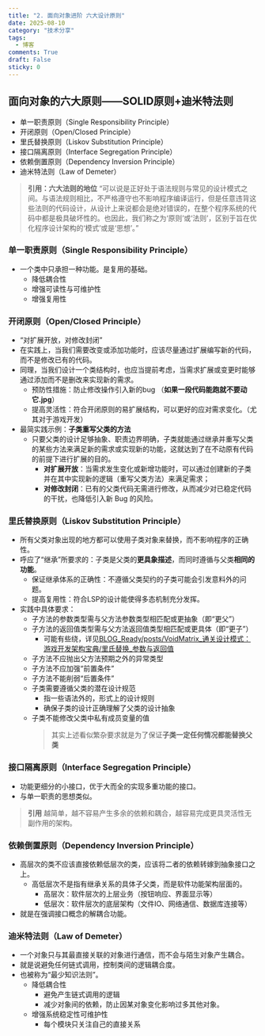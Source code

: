 ```yaml
---
title: "2. 面向对象进阶 六大设计原则"
date: 2025-08-10
category: "技术分享"
tags:
  - 博客
comments: True
draft: False
sticky: 0
---
```

## 面向对象的六大原则——SOLID原则+迪米特法则

- 单一职责原则（Single Responsibility Principle）
- 开闭原则（Open/Closed Principle）
- 里氏替换原则（Liskov Substitution Principle）
- 接口隔离原则（Interface Segregation Principle）
- 依赖倒置原则（Dependency Inversion Principle）
- 迪米特法则（Law of Demeter）

> **引用：六大法则的地位**
> “可以说是正好处于语法规则与常见的设计模式之间。与语法规则相比，不严格遵守也不影响程序编译运行，但是任意违背这些法则的代码设计，从设计上来说都会是绝对错误的，在整个程序系统的代码中都是极具破坏性的。也因此，我们称之为‘原则’或‘法则’，区别于旨在优化程序设计架构的‘模式’或是‘思想’。”

### 单一职责原则（Single Responsibility Principle）
- 一个类中只承担一种功能。是复用的基础。
	- 降低耦合性
	- 增强可读性与可维护性
	- 增强复用性

### 开闭原则（Open/Closed Principle）
- “对扩展开放，对修改封闭”
- 在实践上，当我们需要改变或添加功能时，应该尽量通过扩展编写新的代码，而不是修改已有的代码。
- 同理，当我们设计一个类结构时，也应当提前考虑，当需求扩展或变更时能够通过添加而不是删改来实现新的需求。
	- 预防性措施：防止修改操作引入新的bug （**如果一段代码能跑就不要动它.jpg**）
	- 提高灵活性：符合开闭原则的易扩展结构，可以更好的应对需求变化。（尤其对于游戏开发）
- 最简实践示例：**子类重写父类的方法**
	- 只要父类的设计足够抽象、职责边界明确，子类就能通过继承并重写父类的某些方法来满足新的需求或实现新的功能，这就达到了在不动原有代码的前提下进行扩展的目的。
		- **对扩展开放**：当需求发生变化或新增功能时，可以通过创建新的子类并在其中实现新的逻辑（重写父类方法）来满足需求；
		- **对修改封闭**：已有的父类代码无需进行修改，从而减少对已稳定代码的干扰，也降低引入新 Bug 的风险。

### 里氏替换原则（Liskov Substitution Principle）
- 所有父类对象出现的地方都可以使用子类对象来替换，而不影响程序的正确性。
- 呼应了“继承”所要求的：子类是父类的**更具象描述**，而同时遵循与父类**相同的功能**。
	- 保证继承体系的正确性：不遵循父类契约的子类可能会引发意料外的问题。
	- 提高复用性：符合LSP的设计能使得多态机制充分发挥。
- 实践中具体要求：
	- 子方法的参数类型需与父方法参数类型相匹配或更抽象（即“更父”）
	- 子方法的返回值类型需与父方法返回值类型相匹配或更具体（即“更子”）
		- 可能有些绕，详见[BLOG_Ready/posts/VoidMatrix_通关设计模式：游戏开发架构宝典/里氏替换_参数与返回值](/posts/BLOG_Ready-posts-VoidMatrix_通关设计模式-游戏开发架构宝典-里氏替换_参数与返回值)
	- 子方法不应抛出父方法预期之外的异常类型
	- 子方法不应加强“前置条件”
	- 子方法不能削弱“后置条件”
	- 子类需要遵循父类的潜在设计规范
		- 指一些语法外的，形式上的设计规则
		- 确保子类的设计正确理解了父类的设计抽象
	- 子类不能修改父类中私有成员变量的值
		> 其实上述看似繁杂要求就是为了保证**子类一定任何情况都能替换父类**

### 接口隔离原则（Interface Segregation Principle）
- 功能更细分的小接口，优于大而全的实现多重功能的接口。
- 与单一职责的思想类似。

> **引用**
> 越简单，越不容易产生多余的依赖和耦合，越容易完成更具灵活性无副作用的架构。

### 依赖倒置原则（Dependency Inversion Principle）
- 高层次的类不应该直接依赖低层次的类，应该将二者的依赖转嫁到抽象接口之上。
	- 高低层次不是指有继承关系的具体子父类，而是软件功能架构层面的。
		- 高层次：软件层次的上层业务（按钮响应、界面显示等）
		- 低层次：软件层次的底层架构（文件IO、网络通信、数据库连接等）
- 就是在强调接口概念的解耦合功能。

### 迪米特法则（Law of Demeter）
- 一个对象只与其最直接关联的对象进行通信，而不会与陌生对象产生耦合。
- 就是说避免任何链式调用，控制类间的逻辑耦合度。
- 也被称为“最少知识法则”。
	- 降低耦合性
		- 避免产生链式调用的逻辑
		- 减少对象间的依赖，防止因某对象变化影响过多其他对象。
	- 增强系统稳定性可维护性
		- 每个模块只关注自己的直接关系
